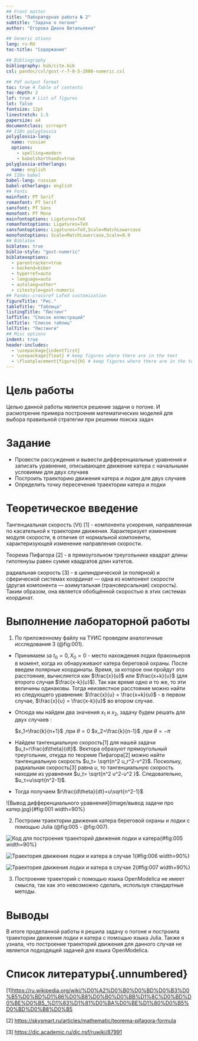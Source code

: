```yaml
---
## Front matter
title: "Лабораторная работа № 2"
subtitle: "Задача о погоне"
author: "Егорова Диана Витальевна"

## Generic otions
lang: ru-RU
toc-title: "Содержание"

## Bibliography
bibliography: bib/cite.bib
csl: pandoc/csl/gost-r-7-0-5-2008-numeric.csl

## Pdf output format
toc: true # Table of contents
toc-depth: 2
lof: true # List of figures
lot: false
fontsize: 12pt
linestretch: 1.5
papersize: a4
documentclass: scrreprt
## I18n polyglossia
polyglossia-lang:
  name: russian
  options:
	- spelling=modern
	- babelshorthands=true
polyglossia-otherlangs:
  name: english
## I18n babel
babel-lang: russian
babel-otherlangs: english
## Fonts
mainfont: PT Serif
romanfont: PT Serif
sansfont: PT Sans
monofont: PT Mono
mainfontoptions: Ligatures=TeX
romanfontoptions: Ligatures=TeX
sansfontoptions: Ligatures=TeX,Scale=MatchLowercase
monofontoptions: Scale=MatchLowercase,Scale=0.9
## Biblatex
biblatex: true
biblio-style: "gost-numeric"
biblatexoptions:
  - parentracker=true
  - backend=biber
  - hyperref=auto
  - language=auto
  - autolang=other*
  - citestyle=gost-numeric
## Pandoc-crossref LaTeX customization
figureTitle: "Рис."
tableTitle: "Таблица"
listingTitle: "Листинг"
lofTitle: "Список иллюстраций"
lotTitle: "Список таблиц"
lolTitle: "Листинги"
## Misc options
indent: true
header-includes:
  - \usepackage{indentfirst}
  - \usepackage{float} # keep figures where there are in the text
  - \floatplacement{figure}{H} # keep figures where there are in the text
---
```


# Цель работы

Целью данной работы является решение задачи о погоне. И расмотрение примера построения математических моделей для выбора правильной стратегии при решении поиска задач

# Задание

* Провести рассуждения и вывести дифференциальные уравнения и записать уравнение, описывающее движение катера с начальными условиями для двух случаев
* Построить траекторию движения катера и лодки для двух случаев
* Определить точку пересечения траектории катера и лодки 

# Теоретическое введение

Тангенциальная скорость (Vt) [1] - компонента ускорения, направленная по касательной к траектории движения. Характеризует изменение модуля скорости, в отличие от нормальной компоненты, характеризующей изменение направления скорости.

Теорема Пифагора [2] - в прямоугольном треугольнике квадрат длины гипотенузы равен сумме квадратов длин катетов. 

радиальная скорость [3] - в цилиндрической (и полярной) и сферической системах координат — одна из компонент скорости (другая компонента — азимутальная (трансверсальная) скорость). Таким образом, она является обобщённой скоростью в этих системах координат.

# Выполнение лабораторной работы

1. По приложенному файлу на ТУИС проведем аналогичные исследования 3 (@fig:001).

* Принимаем за $t_0=0, X_0=0$  - место нахождения лодки браконьеров в момент, когда их обнаруживают катера береговой охраны. После введем полярные координаты.
Время, за которое они пройдут это расстояние, вычисляется как $\frac{x}{υ}$ или $\frac{x+k}{υ}$ (для второго случая $\frac{x-k}{υ}$).  Так как время одно и то же, то эти величины одинаковы. 
Тогда неизвестное расстояние можно найти из следующего уравнения:  $\frac{x}{υ} = \frac{x+k}{υ}$ - в первом случае, $\frac{x}{υ} =  \frac{x-k}{υ}$ во втором случае.

* Отсюда мы найдем два значения $x_1$ и $x_2$, задачу будем решать для двух случаев : 

    $x_1=\frac{k}{n+1}$ ,при $\theta=0$
    $x_2=\frac{k}{n-1}$ ,при $\theta=-\pi$

* Найдем тангенциальную скорость[1] для нашей задачи $υ_t=r\frac{d\theta}{dt}$.
Вектора образуют прямоугольный треугольник, откуда по теореме Пифагора[2] можно найти тангенциальную скорость $υ_t= \sqrt{n^2 υ_r^2-v^2}$. Поскольку, радиальная скорость[3] равна $υ$, то тангенциальную скорость находим из уравнения $υ_t= \sqrt{n^2 υ^2-υ^2 }$. Следовательно, $υ_τ=υ\sqrt{n^2-1}$.
* Тогда получаем $r\frac{d\theta}{dt}=υ\sqrt{n^2-1}$

![Вывод дифференциального уравнения](image/вывод задачи про катер.jpg){#fig:001 width=90%}

2. Построим траектории движения катера береговой охраны и лодки с помощью Julia  (@fig:005 - @fig:007).

![Код для построения траекторий движения лодки и катера](image/screenshot_5.png){#fig:005 width=90%}

![Траектория движения лодки и катера в случае 1](image/screenshot_6.png){#fig:006 width=90%}

![Траектория движения лодки и катера в случае 2](image/screenshot_7.png){#fig:007 width=90%}

3. Построение траекторий с помощью языка OpenModelica не имеет смысла, так как это невозможно сделать, используя стандартные методы.

# Выводы

В итоге проделанной работы я решила задачу о погоне и построила траектории движения лодки и катера с помощью языка Julia. Также я узнала, что построение траекторий движения для данного
случая не является подходящей задачей для языка OpenModelica.

# Список литературы{.unnumbered}

[1]https://ru.wikipedia.org/wiki/%D0%A2%D0%B0%D0%BD%D0%B3%D0%B5%D0%BD%D1%86%D0%B8%D0%B0%D0%BB%D1%8C%D0%BD%D0%BE%D0%B5_%D1%83%D1%81%D0%BA%D0%BE%D1%80%D0%B5%D0%BD%D0%B8%D0%B5

[2] https://skysmart.ru/articles/mathematic/teorema-pifagora-formula

[3] https://dic.academic.ru/dic.nsf/ruwiki/87991
